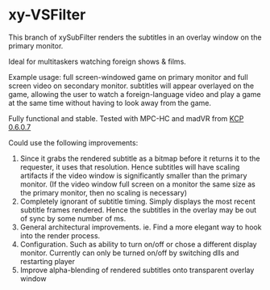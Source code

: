 # xy-VSFilter

This branch of xySubFilter renders the subtitles in an overlay window on the primary monitor. 

Ideal for multitaskers watching foreign shows & films.

Example usage: full screen-windowed game on primary monitor and full screen video on secondary monitor.
subtitles will appear overlayed on the game, 
allowing the user to watch a foreign-language video and play a game at the same time without having to look away from the game. 

Fully functional and stable. 
Tested with MPC-HC and madVR from [KCP 0.6.0.7](http://haruhichan.com/forum/showthread.php?7545-KCP-Kawaii-Codec-Pack)

Could use the following improvements:

1. Since it grabs the rendered subtitle as a bitmap before it returns it to the requester, it uses that resolution. 
Hence subtitles will have scaling artifacts if the video window is significantly smaller than the primary monitor.
(If the video window full screen on a monitor the same size as the primary monitor, then no scaling is necessary)
2. Completely ignorant of subtitle timing. Simply displays the most recent subtitle frames rendered. 
Hence the subtitles in the overlay may be out of sync by some number of ms.
3. General architectural improvements. 
ie. Find a more elegant way to hook into the render process.
4. Configuration. Such as ability to turn on/off or chose a different display monitor. 
Currently can only be turned on/off by switching dlls and restarting player
5. Improve alpha-blending of rendered subtitles onto transparent overlay window
